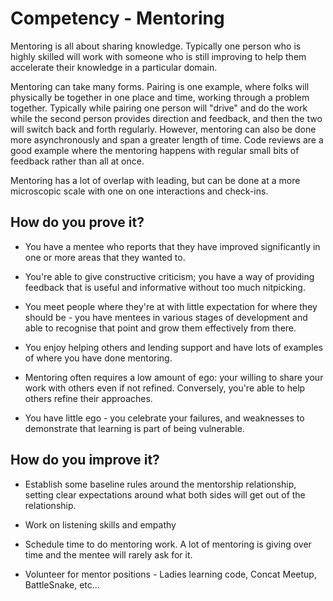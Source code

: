 # Competency - Mentoring

Mentoring is all about sharing knowledge. Typically one person who is highly skilled will work with someone who is still improving to help them accelerate their knowledge in a particular domain. 

Mentoring can take many forms. Pairing is one example, where folks will physically be together in one place and time, working through a problem together. Typically while pairing one person will "drive" and do the work while the second person provides direction and feedback, and then the two will switch back and forth regularly. However, mentoring can also be done more asynchronously and span a greater length of time. Code reviews are a good example where the mentoring happens with regular small bits of feedback rather than all at once.

Mentoring has a lot of overlap with leading, but can be done at a more microscopic scale with one on one interactions and check-ins.

## How do you prove it?

* You have a mentee who reports that they have improved significantly in one or more areas that they wanted to.

* You're able to give constructive criticism; you have a way of providing feedback that is useful and informative without too much nitpicking. 

* You meet people where they're at with little expectation for where they should be - you have mentees in various stages of development and able to recognise that point and grow them effectively from there.

* You enjoy helping others and lending support and have lots of examples of where you have done mentoring.

* Mentoring often requires a low amount of ego: your willing to share your work with others even if not refined. Conversely, you're able to help others refine their approaches.

* You have little ego - you celebrate your failures, and weaknesses to demonstrate that learning is part of being vulnerable.

## How do you improve it?

* Establish some baseline rules around the mentorship relationship, setting clear expectations around what both sides will get out of the relationship.

* Work on listening skills and empathy

* Schedule time to do mentoring work.  A lot of mentoring is giving over time and the mentee will rarely ask for it.

* Volunteer for mentor positions - Ladies learning code, Concat Meetup, BattleSnake, etc...

